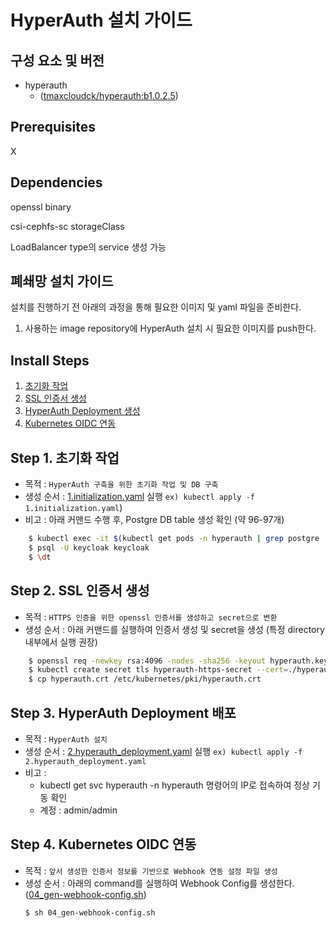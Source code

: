 # HyperAuth 설치 가이드

## 구성 요소 및 버전
* hyperauth
    * ([tmaxcloudck/hyperauth:b1.0.2.5](https://hub.docker.com/layers/tmaxcloudck/hyperauth/b1.0.2.5/images/sha256-ac5297490881a49849b1c9c58f5d2e94fe1acc4406939be9310400bc9563a6a9?context=explore)) 

## Prerequisites
X

## Dependencies
openssl binary

csi-cephfs-sc storageClass

LoadBalancer type의 service 생성 가능

## 폐쇄망 설치 가이드
설치를 진행하기 전 아래의 과정을 통해 필요한 이미지 및 yaml 파일을 준비한다.
1. 사용하는 image repository에 HyperAuth 설치 시 필요한 이미지를 push한다. 


## Install Steps
1. [초기화 작업]()
2. [SSL 인증서 생성]()
4. [HyperAuth Deployment 생성]()
5. [Kubernetes OIDC 연동]()

## Step 1. 초기화 작업
* 목적 : `HyperAuth 구축을 위한 초기화 작업 및 DB 구축`
* 생성 순서 : [1.initialization.yaml](manifest/1.initialization.yaml) 실행 `ex) kubectl apply -f 1.initialization.yaml`)
* 비고 : 아래 커맨드 수행 후, Postgre DB table 생성 확인 (약 96-97개)
```bash
    $ kubectl exec -it $(kubectl get pods -n hyperauth | grep postgre | cut -d ' ' -f1) -n hyperauth -- bash
    $ psql -U keycloak keycloak
    $ \dt
 ```

## Step 2. SSL 인증서 생성
* 목적 : `HTTPS 인증을 위한 openssl 인증서를 생성하고 secret으로 변환`
* 생성 순서 : 아래 커맨드를 실행하여 인증서 생성 및 secret을 생성 (특정 directory 내부에서 실행 권장)
```bash
    $ openssl req -newkey rsa:4096 -nodes -sha256 -keyout hyperauth.key -x509 -subj "/C=KR/ST=Seoul/O=tmax/CN={HYPERAUTH_SERVICE_IP}" -days 365 -config <(cat /etc/ssl/openssl.cnf <(printf "[v3_ca]\nsubjectAltName=IP:$(kubectl describe service hyperauth -n hyperauth | grep 'LoadBalancer Ingress' | cut -d ' ' -f7)")) -out hyperauth.crt
    $ kubectl create secret tls hyperauth-https-secret --cert=./hyperauth.crt --key=./hyperauth.key -n hyperauth
    $ cp hyperauth.crt /etc/kubernetes/pki/hyperauth.crt
```


## Step 3. HyperAuth Deployment 배포
* 목적 : `HyperAuth 설치`
* 생성 순서 : [2.hyperauth_deployment.yaml](manifests/2.hyperauth_deployment.yaml) 실행 `ex) kubectl apply -f 2.hyperauth_deployment.yaml`
* 비고 :
    * kubectl get svc hyperauth -n hyperauth 명령어의 IP로 접속하여 정상 기동 확인
    * 계정 : admin/admin


## Step 4. Kubernetes OIDC 연동
* 목적 : `앞서 생성한 인증서 정보를 기반으로 Webhook 연동 설정 파일 생성`
* 생성 순서 : 아래의 command를 실행하여 Webhook Config를 생성한다. ([04_gen-webhook-config.sh](manifests/04_gen-webhook-config.sh))
    ```bash
    $ sh 04_gen-webhook-config.sh
    ```
    
